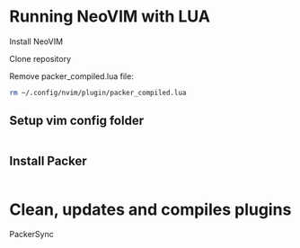 # Running NeoVIM with LUA

Install NeoVIM

Clone repository

Remove packer_compiled.lua file:
```bash
rm ~/.config/nvim/plugin/packer_compiled.lua
```



## Setup vim config folder
```bash

```

## Install Packer
```bash

```

# Clean, updates and compiles plugins
PackerSync
